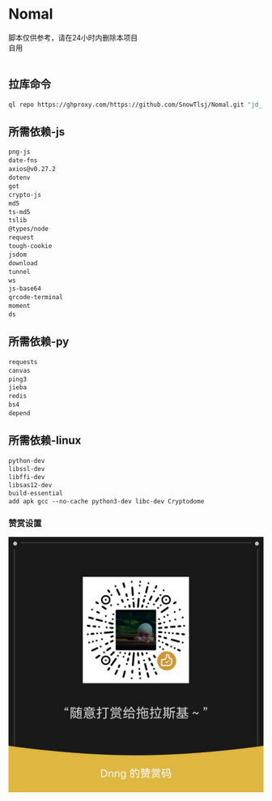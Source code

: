 # Nomal
脚本仅供参考，请在24小时内删除本项目<br>
自用
<br><br>
## 拉库命令<br>
```Bash
ql repo https://ghproxy.com/https://github.com/SnowTlsj/Nomal.git "jd_|a_|jdCookie.js" "" "^jd[^_]|USER|function|BBK|utils|MR_util|sendNotify"
```

## 所需依赖-js
```Bash
png-js
date-fns
axios@v0.27.2
dotenv
got
crypto-js
md5
ts-md5
tslib
@types/node
request
tough-cookie
jsdom
download
tunnel
ws
js-base64
qrcode-terminal
moment
ds
```
## 所需依赖-py
```Bash
requests
canvas
ping3
jieba
redis
bs4
depend
```
## 所需依赖-linux
```
python-dev
libssl-dev
libffi-dev
libsas12-dev
build-essential
add apk gcc --no-cache python3-dev libc-dev Cryptodome
```
### 赞赏设置
![image](function/msg.png)
